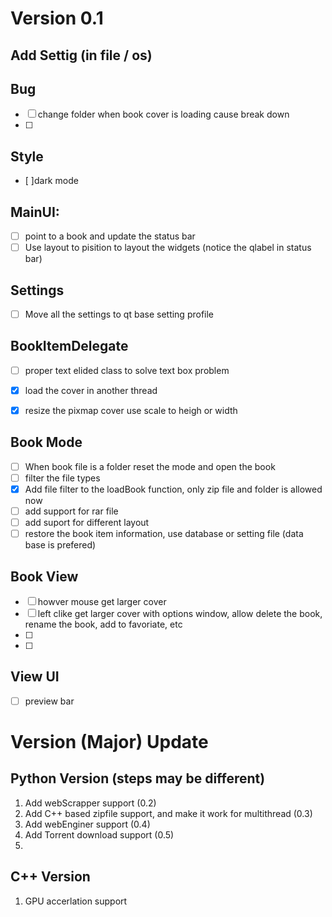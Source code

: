 # Version 0.1
## Add Settig (in file / os)

## Bug 
- [ ] change folder when book cover is loading cause break down
- [ ] 


## Style
- [ ]dark mode  



## MainUI:
- [ ] point to a book and update the status bar 
- [ ] Use layout to pisition to layout the widgets (notice the qlabel in status bar)

## Settings 
- [ ] Move all the settings to qt base setting profile 

## BookItemDelegate 
- [ ] proper text elided class to solve text box problem 

- [x] load the cover in another thread 
- [x] resize the pixmap cover use scale to heigh or width 
  


## Book Mode 
- [ ] When book file is a folder reset the mode and open the book 
- [ ] filter the file types 
- [x] Add file filter to the loadBook function, only zip file and folder is allowed now
- [ ] add support for rar file 
- [ ] add suport for different layout 
- [ ] restore the book item information, use database or setting file (data base is prefered)

## Book View 

- [ ] howver mouse get larger cover 
- [ ] left clike get larger cover with options window, allow delete the book, rename the book, add to favoriate, etc
- [ ] 
- [ ]   

## View UI

- [ ] preview bar 
  







# Version (Major) Update
## Python Version (steps may be different)
1. Add webScrapper support (0.2)
2. Add C++ based zipfile support, and make it work for multithread (0.3)
3. Add webEnginer support (0.4)
4. Add Torrent download support (0.5)
5. 




## C++ Version 
1. GPU accerlation support 

 
